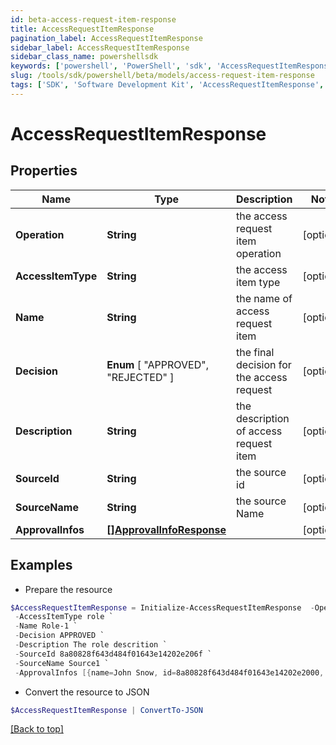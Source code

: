 ```yaml
---
id: beta-access-request-item-response
title: AccessRequestItemResponse
pagination_label: AccessRequestItemResponse
sidebar_label: AccessRequestItemResponse
sidebar_class_name: powershellsdk
keywords: ['powershell', 'PowerShell', 'sdk', 'AccessRequestItemResponse', 'BetaAccessRequestItemResponse'] 
slug: /tools/sdk/powershell/beta/models/access-request-item-response
tags: ['SDK', 'Software Development Kit', 'AccessRequestItemResponse', 'BetaAccessRequestItemResponse']
---
```



# AccessRequestItemResponse

## Properties

Name | Type | Description | Notes
------------ | ------------- | ------------- | -------------
**Operation** | **String** | the access request item operation | [optional] 
**AccessItemType** | **String** | the access item type | [optional] 
**Name** | **String** | the name of access request item | [optional] 
**Decision** |  **Enum** [  "APPROVED",    "REJECTED" ] | the final decision for the access request | [optional] 
**Description** | **String** | the description of access request item | [optional] 
**SourceId** | **String** | the source id | [optional] 
**SourceName** | **String** | the source Name | [optional] 
**ApprovalInfos** | [**[]ApprovalInfoResponse**](approval-info-response) |  | [optional] 

## Examples

- Prepare the resource
```powershell
$AccessRequestItemResponse = Initialize-AccessRequestItemResponse  -Operation Add `
 -AccessItemType role `
 -Name Role-1 `
 -Decision APPROVED `
 -Description The role descrition `
 -SourceId 8a80828f643d484f01643e14202e206f `
 -SourceName Source1 `
 -ApprovalInfos [{name=John Snow, id=8a80828f643d484f01643e14202e2000, status=Approved}]
```

- Convert the resource to JSON
```powershell
$AccessRequestItemResponse | ConvertTo-JSON
```


[[Back to top]](#) 

